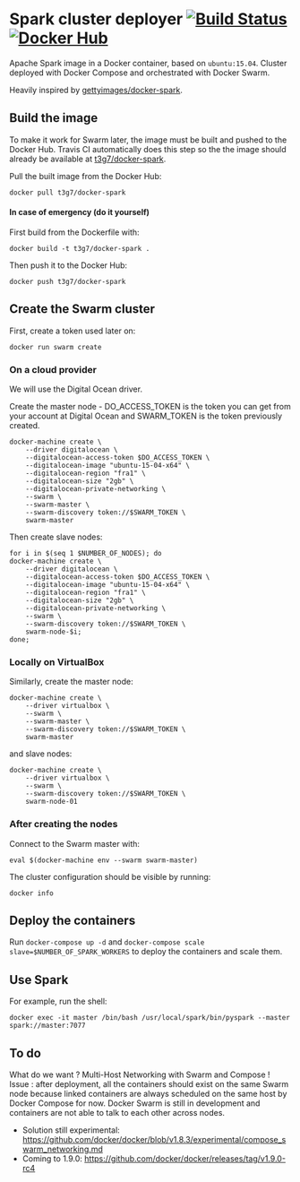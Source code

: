 # Spark cluster deployer [![Build Status](https://travis-ci.org/t3g7/spark-cluster-deploy.svg?branch=master)](https://travis-ci.org/t3g7/spark-cluster-deploy) [![Docker Hub](https://img.shields.io/badge/docker-ready-blue.svg)](https://registry.hub.docker.com/u/t3g7/docker-spark/)

Apache Spark image in a Docker container, based on ```ubuntu:15.04```. Cluster deployed with Docker Compose and orchestrated with Docker Swarm.

Heavily inspired by [gettyimages/docker-spark](https://github.com/gettyimages/docker-spark).

## Build the image

To make it work for Swarm later, the image must be built and pushed to the Docker Hub.
Travis CI automatically does this step so the the image should already be available at [t3g7/docker-spark](https://hub.docker.com/r/t3g7/docker-spark/).

Pull the built image from the Docker Hub:

	docker pull t3g7/docker-spark

#### In case of emergency (do it yourself)

First build from the Dockerfile with:

	docker build -t t3g7/docker-spark .

Then push it to the Docker Hub:

	docker push t3g7/docker-spark

## Create the Swarm cluster

First, create a token used later on:

	docker run swarm create

### On a cloud provider

We will use the Digital Ocean driver.

Create the master node - DO_ACCESS_TOKEN is the token you can get from your account at Digital Ocean and SWARM_TOKEN is the token previously created.

	docker-machine create \
		--driver digitalocean \
		--digitalocean-access-token $DO_ACCESS_TOKEN \
		--digitalocean-image "ubuntu-15-04-x64" \
		--digitalocean-region "fra1" \
		--digitalocean-size "2gb" \
		--digitalocean-private-networking \
		--swarm \
		--swarm-master \
		--swarm-discovery token://$SWARM_TOKEN \
		swarm-master

Then create slave nodes:

	for i in $(seq 1 $NUMBER_OF_NODES); do
	docker-machine create \
		--driver digitalocean \
		--digitalocean-access-token $DO_ACCESS_TOKEN \
		--digitalocean-image "ubuntu-15-04-x64" \
		--digitalocean-region "fra1" \
		--digitalocean-size "2gb" \
		--digitalocean-private-networking \
		--swarm \
		--swarm-discovery token://$SWARM_TOKEN \
		swarm-node-$i;
	done;

### Locally on VirtualBox

Similarly, create the master node:

	docker-machine create \
		--driver virtualbox \
		--swarm \
		--swarm-master \
		--swarm-discovery token://$SWARM_TOKEN \
		swarm-master

 and slave nodes:

	docker-machine create \
		--driver virtualbox \
		--swarm \
		--swarm-discovery token://$SWARM_TOKEN \
		swarm-node-01

### After creating the nodes

Connect to the Swarm master with:

	eval $(docker-machine env --swarm swarm-master)

The cluster configuration should be visible by running:

	docker info

## Deploy the containers

Run ```docker-compose up -d``` and ```docker-compose scale slave=$NUMBER_OF_SPARK_WORKERS``` to deploy the containers and scale them.

## Use Spark

For example, run the shell:

	docker exec -it master /bin/bash /usr/local/spark/bin/pyspark --master spark://master:7077

## To do

What do we want ? Multi-Host Networking with Swarm and Compose !
Issue : after deployment, all the containers should exist on the same Swarm node because linked containers are always scheduled on the same host by Docker Compose for now. Docker Swarm is still in development and containers are not able to talk to each other across nodes.

- Solution still experimental: https://github.com/docker/docker/blob/v1.8.3/experimental/compose_swarm_networking.md
- Coming to 1.9.0: https://github.com/docker/docker/releases/tag/v1.9.0-rc4

